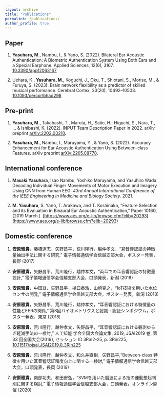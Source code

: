 ```yaml
---
layout: archive
title: "Publications"
permalink: /publications/
author_profile: true
---
```


## Paper

1. **Yasuhara, M.**, Nambu, I., & Yano, S. (2022). Bilateral Ear Acoustic Authentication: A Biometric Authentication System Using Both Ears and a Special Earphone. Applied Sciences, 12(6), 3167. [10.3390/app12063167](https://doi.org/10.3390/app12063167)

1. Uehara, K., **Yasuhara, M.**, Koguchi, J., Oku, T., Shiotani, S., Morise, M., & Furuya, S. (2023). Brain network flexibility as a predictor of skilled musical performance. Cerebral Cortex, 33(20), 10492–10503. [10.1093/cercor/bhad298](https://doi.org/10.1093/cercor/bhad298)


## Pre-print

1. **Yasuhara, M.**, Takahashi, T., Maruta, H., Saito, H., Higuchi, S., Nara, T., ... & Ishibashi, K. (2022). INPUT Team Description Paper in 2022. arXiv preprint [arXiv:2202.00210](https://arxiv.org/abs/2202.00210).

1. **Yasuhara, M.**, Nambu, I., Maruyama, Y., & Yano, S. (2022). Accuracy Enhancement for Ear Acoustic Authentication Using Between-class Features. arXiv preprint [arXiv:2205.08778](https://arxiv.org/abs/2205.08778).


## International conference
1. **Masaki Yasuhara**, Isao Nambu, Yoshiko Maruyama, and Yasuhiro Wada. Decoding Individual Finger Movements of Motor Execution and Imagery Using CNN from Human EEG. *43rd Annual International Conference of the IEEE Engineering in Medicine and Biology Society*. 2021.

1. **M. Yasuhara**, S. Yano, T. Arakawa, and T. Koshinaka, "Feature Selection and its Evaluation in Binaural Ear Acoustic Authentication," Paper 10160, (2019 March.). [https://www.aes.org/e-lib/browse.cfm?elib=20293](https://www.aes.org/e-lib/browse.cfm?elib=20293)


## Domestic conference
1. **安原雅貴**，藤橋達志，矢野昌平，荒川隆行，越仲孝文，“耳音響認証の特徴量抽出手法に関する研究,” 電子情報通信学会信越支部大会，ポスター発表，長野 (2017)

1. **安原雅貴**，矢野昌平，荒川隆行，越仲孝文，“両耳での耳音響認証の特徴量設計,” 電子情報通信学会信越支部大会，口頭発表，新潟 (2018)

1. **安原雅貴**，中田亘，矢野昌平，樋口泰浩，山崎克之，“IoT技術を用いた水位センサの開発,” 電子情報通信学会信越支部大会，ポスター発表，新潟 (2018)

1. **安原雅貴**，矢野昌平，荒川隆行，越仲孝文，“耳音響認証における特徴量の性能とEERの関係,” 第8回バイオメトリクスと認識・認証シンポジウム，ポスター発表，東京 (2018)

1. **安原雅貴**，荒川隆行，越仲孝文，矢野昌平，“耳音響認証における観測ゆらぎ軽減手法の一検討,” 人工知能 学会全国大会論文集, 2019, JSAI2019 巻, 第 33 回全国大会(2019), セッション ID 3Rin2-25, p. 3Rin225,
[10.11517/pjsai.JSAI2019.0_3Rin225](https://doi.org/10.11517/pjsai.JSAI2019.0_3Rin225)

1. **安原雅貴**，荒川隆行，越仲孝文，和久井直樹，矢野昌平,“Between-class 特徴を用いた耳音響認証精度向上に関する一検討,” 電子情報通信学会信越支部大会，口頭発表，長岡 (2019)

1. **安原雅貴**，南部功夫，和田安弘，“SVMを用いた脳波による指の運動想起判別に関する検討,” 電子情報通信学会信越支部大会，口頭発表，オンライン開催 (2020)